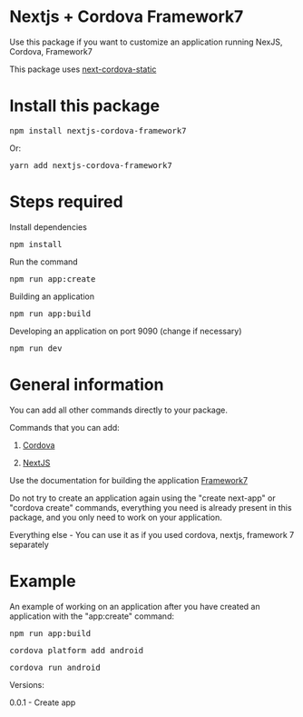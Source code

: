 # Nextjs + Cordova Framework7

Use this package if you want to customize an application running NexJS, Cordova, Framework7

This package uses [next-cordova-static](https://github.com/bymagnum/next-cordova-static)

# Install this package 
<pre>
npm install nextjs-cordova-framework7
</pre>

Or:
<pre>
yarn add nextjs-cordova-framework7
</pre>

# Steps required

Install dependencies
<pre>
npm install
</pre>

Run the command
<pre>
npm run app:create
</pre>

Building an application
<pre>
npm run app:build
</pre>


Developing an application on port 9090 (change if necessary)
<pre>
npm run dev
</pre>

# General information

You can add all other commands directly to your package.

Commands that you can add:

1. [Cordova](https://cordova.apache.org/docs/en/latest/)

2. [NextJS](https://nextjs.org/docs/getting-started)

Use the documentation for building the application [Framework7](https://framework7.io/react/)

Do not try to create an application again using the "create next-app" or "cordova create" commands, everything you need is already present in this package, and you only need to work on your application.

Everything else - You can use it as if you used cordova, nextjs, framework 7 separately

# Example

An example of working on an application after you have created an application with the "app:create" command:

<pre>
npm run app:build
</pre>

<pre>
cordova platform add android
</pre>

<pre>
cordova run android
</pre>


Versions:

0.0.1 - Create app
